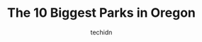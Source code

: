 ---
layout: ampstory
image: https://i0.wp.com/paketmu.com/wp-content/uploads/2023/06/shore-acres-state-park-0-in-oregon-1686369138.jpeg?resize=640,853
author: techidn
featured: false
description: Explore the diverse Park scene in Oregon, home to an incredible selection of 10 establishments catering to every taste. Whether youre in search of iconic favorites or undiscovered treasures
title: The 10 Biggest Parks in Oregon
cover:
   title: The 10 Biggest Parks in Oregon
   subtitle: RICKPATE
   background: https://paketmu.com/wp-content/uploads/2023/06/shore-acres-state-park-0-in-oregon-1686369138.jpeg

pages: 
 - layout: thirds
   top: <h1>#1 Washington Park</h1>
   bottom: "<p>We visited the Japanese Garden, and its beautiful! The waterfalls, the landscaping, and the trees are so amazing!Parking fee was $4 for 2 hours. Entrance fee was $18 for</p>"
   background: https://paketmu.com/wp-content/uploads/2023/06/shore-acres-state-park-1-in-oregon-1686369140.jpeg
   backgroundblur: true
 - layout: thirds
   top: <h1>#2 Crater Lake National Park</h1>
   bottom: "<p>Absolutely breathtaking! Completely worth the drive! My family and I almost didnt make the drive here and we are SO glad that we did. The water is so blue and calm. We m</p>"
   background: https://paketmu.com/wp-content/uploads/2023/06/shore-acres-state-park-2-in-oregon-1686369140.jpeg
   cta:
      link: https://paketmu.com/the-10-biggest-parks-in-oregon/
      text: The 10 Biggest Parks in Oregon
 - layout: thirds
   top: <h1>#3 Silver Falls State Park</h1>
   bottom: "<p>Amazing,probably the most popular park n hiking trails in the states. Its tons of hiking trails with different lengths from easy to hard. Well maintain n managed. You cou</p>"
   background: https://paketmu.com/wp-content/uploads/2023/06/shore-acres-state-park-3-in-oregon-1686369141.jpeg
   cta:
      link: https://paketmu.com/the-10-biggest-parks-in-oregon/
      text: The 10 Biggest Parks in Oregon
 - layout: thirds
   top: <h1>#4 Smith Rock State Park</h1>
   bottom: "<p>Oregon 97760, United States</p>"
   background: https://images.unsplash.com/photo-1540457036297-448b6b99e91c?ixlib=rb-4.0.3&ixid=MnwxMjA3fDB8MHxwaG90by1wYWdlfHx8fGVufDB8fHx8&auto=format&fit=crop&w=640&h=853&q=80
   cta:
      link: https://paketmu.com/the-10-biggest-parks-in-oregon/
      text: The 10 Biggest Parks in Oregon
 - layout: thirds
   top: <h1>#5 Fort Stevens State Park</h1>
   bottom: "<p>1675 Peter Iredale Rd, Hammond, OR 97121, United States</p>"
   background: https://images.unsplash.com/photo-1595364397663-fca4f075d796?ixlib=rb-4.0.3&ixid=MnwxMjA3fDB8MHxwaG90by1wYWdlfHx8fGVufDB8fHx8&auto=format&fit=crop&w=640&h=853&q=80
   cta:
      link: https://paketmu.com/the-10-biggest-parks-in-oregon/
      text: The 10 Biggest Parks in Oregon
 - layout: thirds
   top: <h1>#6 Oregon Dunes National Recreation Area Siuslaw National Forest</h1>
   bottom: "<p>855 US-101, Reedsport, OR 97467, United States</p>"
   background: https://images.unsplash.com/photo-1599422314077-f4dfdaa4cd09?ixlib=rb-4.0.3&ixid=MnwxMjA3fDB8MHxwaG90by1wYWdlfHx8fGVufDB8fHx8&auto=format&fit=crop&w=640&h=853&q=80
   cta:
      link: https://paketmu.com/the-10-biggest-parks-in-oregon/
      text: The 10 Biggest Parks in Oregon
 - layout: thirds
   top: <h1>#7 Drake Park</h1>
   bottom: "<p>777 NW Riverside Blvd, Bend, OR 97701, United States</p>"
   background: https://images.unsplash.com/photo-1546497974-b213c9efb599?ixlib=rb-4.0.3&ixid=MnwxMjA3fDB8MHxwaG90by1wYWdlfHx8fGVufDB8fHx8&auto=format&fit=crop&w=640&h=853&q=80
   cta:
      link: https://paketmu.com/the-10-biggest-parks-in-oregon/
      text: The 10 Biggest Parks in Oregon
 - layout: thirds
   middle: Continue reading...
   background: https://images.unsplash.com/photo-1534312527009-56c7016453e6?ixlib=rb-4.0.3&ixid=MnwxMjA3fDB8MHxwaG90by1wYWdlfHx8fGVufDB8fHx8&auto=format&fit=crop&w=640&h=853&q=80
   cta:
      link: https://paketmu.com/the-10-biggest-parks-in-oregon/
      text: The 10 Biggest Parks in Oregon
      
---
